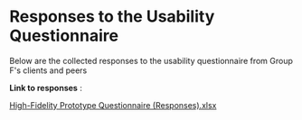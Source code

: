 # Responses to the Usability Questionnaire

Below are the collected responses to the usability questionnaire from Group F's clients and peers

**Link to responses** : 

[High-Fidelity Prototype Questionnaire (Responses).xlsx](https://github.com/user-attachments/files/23111977/High-Fidelity.Prototype.Questionnaire.Responses.xlsx)
